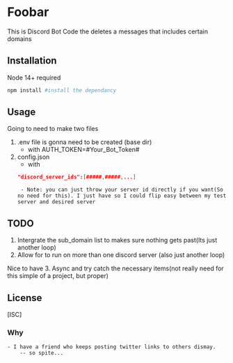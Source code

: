 # Foobar

This is Discord Bot Code the deletes a messages that includes certain domains

## Installation

Node 14+ required

```bash
npm install #install the dependancy
```

## Usage

Going to need to make two files 

1. .env file is gonna need to be created (base dir)
    - with AUTH_TOKEN=#Your_Bot_Token#
2. config.json
    - with 
    ```json
    "discord_server_ids":[#####,#####,...]
    ```
        - Note: you can just throw your server id directly if you want(So no need for this). I just have so I could flip easy between my test server and desired server  


## TODO

 1. Intergrate the sub_domain list to makes sure nothing gets past(Its just another loop)
 2. Allow for to run on more than one discord server (also just another loop)
 
 Nice to have 
 3. Async and try catch the necessary items(not really need for this simple of a project, but proper) 
## License
[ISC]





### Why
    - I have a friend who keeps posting twitter links to others dismay.
        -- so spite... 